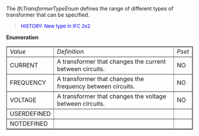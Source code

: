 The _IfcTransformerTypeEnum_ defines the range of different types of transformer that can be specified.

> <font color="#0000FF" size="-1"> HISTORY: New type in IFC 2x2</font>
> 


**Enumeration**

<table border="1"> 
		<tr> 
		  <td><i>Value</i></td> 
		  <td><i>Definition</i></td> 
		  <td><i>Pset</i></td> 
		</tr> 
		<tr> 
		  <td>CURRENT</td> 
		  <td>A transformer that changes the current between circuits.</td> 
		  <td>NO</td> 
		</tr> 
		<tr> 
		  <td>FREQUENCY</td> 
		  <td>A transformer that changes the frequency between circuits.</td> 
		  <td>NO</td> 
		</tr> 
		<tr> 
		  <td>VOLTAGE</td> 
		  <td>A transformer that changes the voltage between circuits.</td> 
		  <td>NO</td> 
		</tr> 
		<tr> 
		  <td>USERDEFINED</td> 
		  <td></td> 
		  <td></td> 
		</tr> 
		<tr> 
		  <td>NOTDEFINED</td> 
		  <td></td> 
		  <td></td> 
		</tr> 
	 </table>